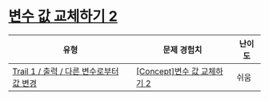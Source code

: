 # [변수 값 교체하기 2](https://www.codetree.ai/trails/complete/curated-cards/intro-replacing-variable-values-2)

|유형|문제 경험치|난이도|
|---|---|---|
|[Trail 1 / 출력 / 다른 변수로부터 값 변경](https://www.codetree.ai/trail-info/novice-low/)|[[Concept]변수 값 교체하기 2](https://www.codetree.ai/trails/complete/curated-cards/intro-replacing-variable-values-2/)|쉬움|

